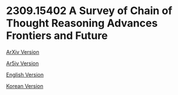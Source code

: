 # 2309.15402 A Survey of Chain of Thought Reasoning Advances Frontiers and Future

[ArXiv Version](https://arxiv.org/abs/2309.15402)

[Ar5iv Version](https://ar5iv.org/abs/2309.15402)

[English Version](https://raw.githack.com/kh-kim/arxiv-translator/master/papers/2309.15402/paper.en.html)

[Korean Version](https://raw.githack.com/kh-kim/arxiv-translator/master/papers/2309.15402/paper.ko.html)